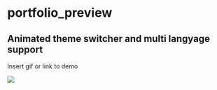 # portfolio_preview


## Animated theme switcher and multi langyage support

Insert gif or link to demo

![](https://github.com/GaLenN3228/portfolio_preview/blob/main/assets/theme_and_language.gif)
